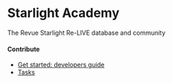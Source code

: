 # Starlight Academy

The Revue Starlight Re-LIVE database and community

#### Contribute

- [Get started: developers guide](https://github.com/MagiCircles/Circles/wiki/Developers-guide)
- [Tasks](https://github.com/MagiCircles/RevueStarlight/projects/1)
